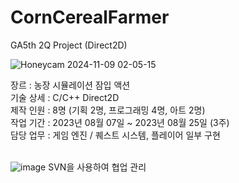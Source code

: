 # CornCerealFarmer
GA5th 2Q Project (Direct2D)<br/>

![Honeycam 2024-11-09 02-05-15](https://github.com/user-attachments/assets/2146c85f-cedd-4cf7-b367-34052ae96166)<br/>


장르 : 농장 시뮬레이션 잠입 액션<br/>
기술 상세 : C/C++ Direct2D<br/>
제작 인원 : 8명 (기획 2명, 프로그래밍 4명, 아트 2명)<br/>
작업 기간 : 2023년 08월 07일 ~ 2023년 08월 25일 (3주)<br/>
담당 업무 : 게임 엔진 / 퀘스트 시스템, 플레이어 일부 구현<br/>
<br/>

![image](https://github.com/user-attachments/assets/d397e5d2-c043-47a3-9d3a-c4f14f9ee4be)
SVN을 사용하여 협업 관리
